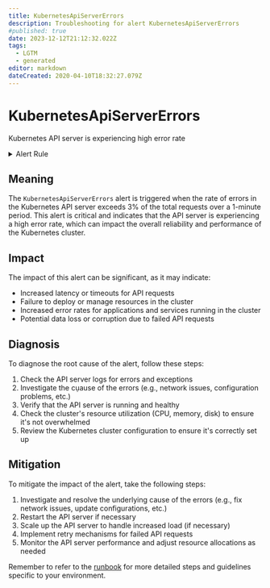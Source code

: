 ```yaml
---
title: KubernetesApiServerErrors
description: Troubleshooting for alert KubernetesApiServerErrors
#published: true
date: 2023-12-12T21:12:32.022Z
tags: 
  - LGTM
  - generated
editor: markdown
dateCreated: 2020-04-10T18:32:27.079Z
---
```


# KubernetesApiServerErrors

Kubernetes API server is experiencing high error rate

<details>
  <summary>Alert Rule</summary>

{{% rule "kubernetes/kubestate-exporter.yml" "KubernetesApiServerErrors" %}}

{{% comment %}}

```yaml
alert: KubernetesApiServerErrors
expr: sum(rate(apiserver_request_total{job="apiserver",code=~"(?:5..)"}[1m])) by (instance, job) / sum(rate(apiserver_request_total{job="apiserver"}[1m])) by (instance, job) * 100 > 3
for: 2m
labels:
    severity: critical
annotations:
    summary: Kubernetes API server errors (instance {{ $labels.instance }})
    description: |-
        Kubernetes API server is experiencing high error rate
          VALUE = {{ $value }}
          LABELS = {{ $labels }}
    runbook: https://github.com/srerun/prometheus-alerts/blob/main/content/runbooks/kubestate-exporter/KubernetesApiServerErrors.md

```

{{% /comment %}}

</details>


## Meaning

The `KubernetesApiServerErrors` alert is triggered when the rate of errors in the Kubernetes API server exceeds 3% of the total requests over a 1-minute period. This alert is critical and indicates that the API server is experiencing a high error rate, which can impact the overall reliability and performance of the Kubernetes cluster.

## Impact

The impact of this alert can be significant, as it may indicate:

* Increased latency or timeouts for API requests
* Failure to deploy or manage resources in the cluster
* Increased error rates for applications and services running in the cluster
* Potential data loss or corruption due to failed API requests

## Diagnosis

To diagnose the root cause of the alert, follow these steps:

1. Check the API server logs for errors and exceptions
2. Investigate the cụause of the errors (e.g., network issues, configuration problems, etc.)
3. Verify that the API server is running and healthy
4. Check the cluster's resource utilization (CPU, memory, disk) to ensure it's not overwhelmed
5. Review the Kubernetes cluster configuration to ensure it's correctly set up

## Mitigation

To mitigate the impact of the alert, take the following steps:

1. Investigate and resolve the underlying cause of the errors (e.g., fix network issues, update configurations, etc.)
2. Restart the API server if necessary
3. Scale up the API server to handle increased load (if necessary)
4. Implement retry mechanisms for failed API requests
5. Monitor the API server performance and adjust resource allocations as needed

Remember to refer to the [runbook](https://github.com/srerun/prometheus-alerts/blob/main/content/runbooks/kubestate-exporter/KubernetesApiServerErrors.md) for more detailed steps and guidelines specific to your environment.